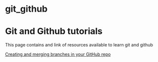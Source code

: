 # git_github
 <!DOCTYPE html>
<html>
<body>

<h1>Git and Github tutorials</h1>
<p>This page contains and link of resources available to learn git and github</p>

 <a href="https://cf-courses-data.s3.us.cloud-object-storage.appdomain.cloud/IBM-DS0105EN-Coursera/labs/GitHub/GitHub2_Branch_Merge.md.html/">Creating and merging branches in your GitHub repo</a> 

</body>
</html> 
